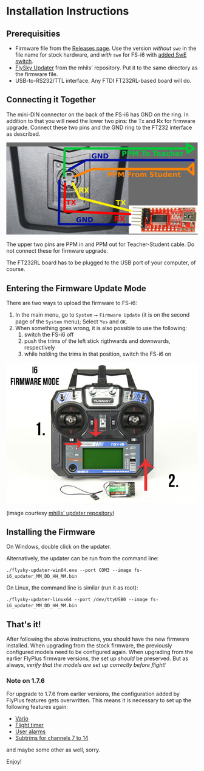 # Installation Instructions #

## Prerequisities ##

* Firmware file from the [Releases page](https://github.com/qba667/FlySkyI6/releases).
  Use the version _without_ `swe` in the file name for stock hardware,
  and _with_ `swe` for FS-i6 with [added SwE switch](HW-Mod-SwE).
* [FlySky Updater](https://github.com/mhils/flysky-updater) from the mhils'
  repository. Put it to the same directory as the firmware file.
* USB-to-RS232/TTL interface. Any FTDI FT232RL-based board will do.


## Connecting it Together ##

The mini-DIN connector on the back of the FS-i6 has GND on the ring.
In addition to that you will need the lower two pins: the Tx and Rx
for firmware upgrade. Connect these two pins and the GND ring to the
FT232 interface as described.

![FS i6 connection](fs-i6-minidin.jpg)

The upper two pins are PPM in and PPM out for Teacher-Student cable.
Do not connect these for firmware upgrade.

The FT232RL board has to be plugged to the USB port of your computer, of course.


## Entering the Firmware Update Mode ##

There are two ways to upload the firmware to FS-i6:

1. In the main menu, go to `System` ⭢ `Firmware Update` (it is on the second
   page of the `System` menu); Select `Yes` and `OK`.
1. When something goes wrong, it is also possible to use the following:
    1. switch the FS-i6 off
    1. push the trims of the left stick rigthwards and downwards, respectively
    1. while holding the trims in that position, switch the FS-i6 on

![Entering FW update](fs-i6-update.jpg)

(image courtesy [mhills' updater repository](https://github.com/mhils/flysky-updater))


## Installing the Firmware ##

On Windows, double click on the updater.

Alternatively, the updater can be run from the command line:

```
./flysky-updater-win64.exe --port COM3 --image fs-i6_updater_MM_DD_HH_MM.bin
```

On Linux, the command line is similar (run it as root):

```
./flysky-updater-linux64 --port /dev/ttyUSB0 --image fs-i6_updater_MM_DD_HH_MM.bin
```


## That's it! ##

After following the above instructions, you should have the new firmware
installed. When upgrading from the stock firmware, the previously configured
models need to be configured again. When upgrading from the earlier FlyPlus
firmware versions, the set up _should_ be preserved. But as always, *verify
that the models are set up correctly before flight!*

### Note on 1.7.6 ###

For upgrade to 1.7.6 from earlier versions, the configuration added by
FlyPlus features gets overwritten. This means it is necessary to set up the
following features again:

* [Vario](Vario)
* [Flight timer](Timer)
* [User alarms](Alarms)
* [Subtrims for channels 7 to 14](14-channels)

and maybe some other as well, sorry.

Enjoy!
